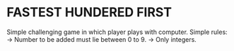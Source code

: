 # FASTEST HUNDERED FIRST
Simple challenging game in which player plays with computer.
Simple rules:
  -> Number to be added must lie between 0 to 9.
  -> Only integers.
